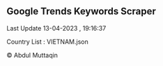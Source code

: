 

## Google Trends Keywords Scraper 
 
Last Update 13-04-2023 , 19:16:37

Country List :
VIETNAM.json



© Abdul Muttaqin 

